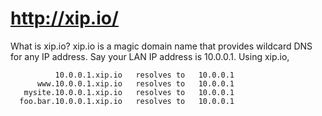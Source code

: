 # http://xip.io/

What is xip.io?
xip.io is a magic domain name that provides wildcard DNS
for any IP address. Say your LAN IP address is 10.0.0.1.
Using xip.io,
```
          10.0.0.1.xip.io   resolves to   10.0.0.1
      www.10.0.0.1.xip.io   resolves to   10.0.0.1
   mysite.10.0.0.1.xip.io   resolves to   10.0.0.1
  foo.bar.10.0.0.1.xip.io   resolves to   10.0.0.1
```